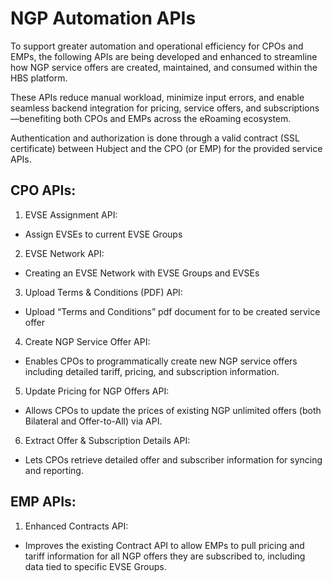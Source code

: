 # NGP Automation APIs

To support greater automation and operational efficiency for CPOs and EMPs, the following APIs are being developed and enhanced to streamline how NGP service offers are created, maintained, and consumed within the HBS platform.

These APIs reduce manual workload, minimize input errors, and enable seamless backend integration for pricing, service offers, and subscriptions—benefiting both CPOs and EMPs across the eRoaming ecosystem.

Authentication and authorization is done through a valid contract (SSL certificate) between Hubject and the CPO (or EMP) for the provided service APIs.

## CPO APIs:
1. EVSE Assignment API:
- Assign EVSEs to current EVSE Groups
2. EVSE Network API:
- Creating an EVSE Network with EVSE Groups and EVSEs
3. Upload Terms & Conditions (PDF) API:
- Upload “Terms and Conditions” pdf document for to be created service offer 
4. Create NGP Service Offer API:
- Enables CPOs to programmatically create new NGP service offers including detailed tariff, pricing, and subscription information.
5. Update Pricing for NGP Offers API:
- Allows CPOs to update the prices of existing NGP unlimited offers (both Bilateral and Offer-to-All) via API.
6. Extract Offer & Subscription Details API:
- Lets CPOs retrieve detailed offer and subscriber information for syncing and reporting.


## EMP APIs:
1. Enhanced Contracts API:
- Improves the existing Contract API to allow EMPs to pull pricing and tariff information for all NGP offers they are subscribed to, including data tied to specific EVSE Groups.